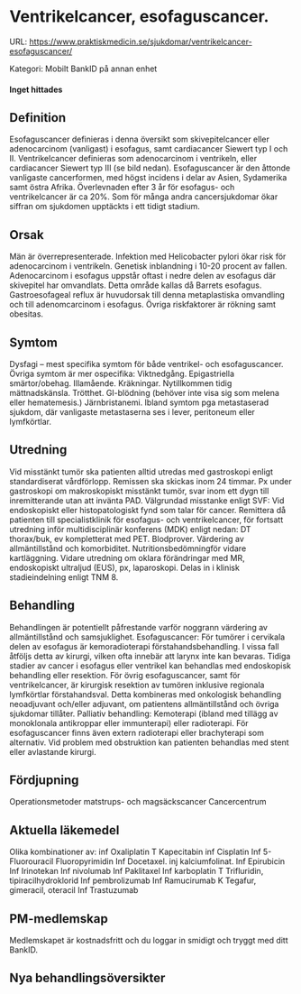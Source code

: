 # Ventrikelcancer, esofaguscancer.

URL: https://www.praktiskmedicin.se/sjukdomar/ventrikelcancer-esofaguscancer/



Kategori: Mobilt BankID på annan enhet

#### Inget hittades

## Definition

Esofaguscancer definieras i denna översikt som skivepitelcancer eller adenocarcinom (vanligast) i esofagus, samt cardiacancer Siewert typ I och II. Ventrikelcancer definieras som adenocarcinom i ventrikeln, eller cardiacancer Siewert typ III (se bild nedan). Esofaguscancer är den åttonde vanligaste cancerformen, med högst incidens i delar av Asien, Sydamerika samt östra Afrika. Överlevnaden efter 3 år för esofagus- och ventrikelcancer är ca 20%. Som för många andra cancersjukdomar ökar siffran om sjukdomen upptäckts i ett tidigt stadium.

## Orsak

Män är överrepresenterade.
Infektion med Helicobacter pylori ökar risk för adenocarcinom i ventrikeln. Genetisk inblandning i 10-20 procent av fallen.
Adenocarcinom i esofagus uppstår oftast i nedre delen av esofagus där skivepitel har omvandlats. Detta område kallas då Barrets esofagus. Gastroesofageal reflux är huvudorsak till denna metaplastiska omvandling och till adenomcarcinom i esofagus. Övriga riskfaktorer är rökning samt obesitas.

## Symtom

Dysfagi – mest specifika symtom för både ventrikel- och esofaguscancer. Övriga symtom är mer ospecifika: Viktnedgång. Epigastriella smärtor/obehag. Illamående. Kräkningar. Nytillkommen tidig mättnadskänsla. Trötthet. GI-blödning (behöver inte visa sig som melena eller hematemesis.) Järnbristanemi. Ibland symtom pga metastaserad sjukdom, där vanligaste metastaserna ses i lever, peritoneum eller lymfkörtlar.

## Utredning

Vid misstänkt tumör ska patienten alltid utredas med gastroskopi enligt standardiserat vårdförlopp. Remissen ska skickas inom 24 timmar. Px under gastroskopi om makroskopiskt misstänkt tumör, svar inom ett dygn till inremitterande utan att invänta PAD.
Välgrundad misstanke enligt SVF: Vid endoskopiskt eller histopatologiskt fynd som talar för cancer. Remittera då patienten till specialistklinik för esofagus- och ventrikelcancer, för fortsatt utredning inför multidisciplinär konferens (MDK) enligt nedan:
DT thorax/buk, ev kompletterat med PET. Blodprover. Värdering av allmäntillstånd och komorbiditet. Nutritionsbedömningför vidare kartläggning.
Vidare utredning om oklara förändringar med MR, endoskopiskt ultraljud (EUS), px, laparoskopi.
Delas in i klinisk stadieindelning enligt TNM 8.

## Behandling

Behandlingen är potentiellt påfrestande varför noggrann värdering av allmäntillstånd och samsjuklighet.
Esofaguscancer: För tumörer i cervikala delen av esofagus är kemoradioterapi förstahandsbehandling. I vissa fall åtföljs detta av kirurgi, vilken ofta innebär att larynx inte kan bevaras. Tidiga stadier av cancer i esofagus eller ventrikel kan behandlas med endoskopisk behandling eller resektion. För övrig esofaguscancer, samt för ventrikelcancer, är kirurgisk resektion av tumören inklusive regionala lymfkörtlar förstahandsval. Detta kombineras med onkologisk behandling neoadjuvant och/eller adjuvant, om patientens allmäntillstånd och övriga sjukdomar tillåter.
Palliativ behandling: Kemoterapi (ibland med tillägg av monoklonala antikroppar eller immunterapi) eller radioterapi. För esofaguscancer finns även extern radioterapi eller brachyterapi som alternativ.
Vid problem med obstruktion kan patienten behandlas med stent eller avlastande kirurgi.

## Fördjupning

Operationsmetoder matstrups- och magsäckscancer
Cancercentrum

## Aktuella läkemedel

Olika kombinationer av:
inf Oxaliplatin
T Kapecitabin
inf Cisplatin
Inf 5-Fluorouracil
Fluoropyrimidin
Inf Docetaxel.
inj kalciumfolinat.
Inf Epirubicin
Inf Irinotekan
Inf nivolumab
Inf Paklitaxel
Inf karboplatin
T Trifluridin, tipiracilhydroklorid
Inf pembrolizumab
Inf Ramucirumab
K Tegafur, gimeracil, oteracil
Inf Trastuzumab

## PM-medlemskap

Medlemskapet är kostnadsfritt och du loggar in smidigt och tryggt med ditt BankID.

## Nya behandlingsöversikter

